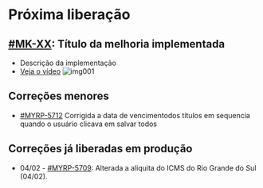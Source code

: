 # Próxima liberação

## [#MK-XX](https://devmyrp.atlassian.net/browse/MK-XX): Título da melhoria implementada
* Descrição da implementação
* [Veja o vídeo](http://recordit.co/2MyFCjFpdq)
![img001](https://i.imgur.com/XXXX.png)

## Correções menores
* [#MYRP-5712](https://devmyrp.atlassian.net/browse/MYRP-5712) Corrigida a data de vencimentodos títulos em sequencia quando o usuário clicava em salvar todos

## Correções já liberadas em produção
* 04/02 - [#MYRP-5709](https://devmyrp.atlassian.net/browse/MYRP-5709): Alterada a aliquita do ICMS do Rio Grande do Sul (04/02).
